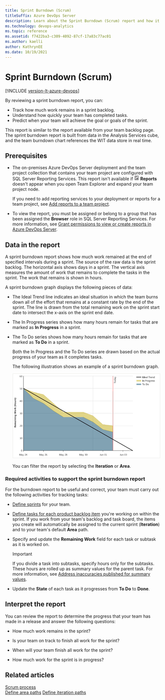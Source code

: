 ```yaml
---
title: Sprint Burndown (Scrum)
titleSuffix: Azure DevOps Server
description: Learn about the Sprint Burndown (Scrum) report and how it tracks how much work remains in a sprint backlog.
ms.technology: devops-analytics
ms.topic: reference
ms.assetid: f7422ba3-c309-4092-87cf-17a83c77ac01
ms.author: kaelli
author: KathrynEE
ms.date: 10/19/2021
---
```



# Sprint Burndown (Scrum)
[!INCLUDE [version-lt-azure-devops](../../includes/version-lt-azure-devops.md)]

By reviewing a sprint burndown report, you can:
- Track how much work remains in a sprint backlog.
- Understand how quickly your team has completed tasks.
- Predict when your team will achieve the goal or goals of the sprint.  

This report is similar to the report available from your team backlog page. The sprint burndown report is built from data in the Analysis Services cube, and the team burndown chart references the WIT data store in real time.  
  
## Prerequisites 
  
- The on-premises Azure DevOps Server deployment and the team project collection that contains your team project are configured with SQL Server Reporting Services. This report isn't available if ![Report](media/icon_reportte.png "Icon_reportTE") **Reports** doesn't appear when you open Team Explorer and expand your team project node.  
  
     If you need to add reporting services to your deployment or reports for a team project, see [Add reports to a team project](../admin/add-reports-to-a-team-project.md).  
  
- To view the report, you must be assigned or belong to a group that has been assigned the **Browser** role in SQL Server Reporting Services. For more information, see [Grant permissions to view or create reports in Azure DevOps Server](../admin/grant-permissions-to-reports.md).  
  

<a name="Data"></a> 

## Data in the report  

A sprint burndown report shows how much work remained at the end of specified intervals during a sprint. The source of the raw data is the sprint backlog. The horizontal axis shows days in a sprint. The vertical axis measures the amount of work that remains to complete the tasks in the sprint. The work that remains is shown in hours.  
  
A sprint burndown graph displays the following pieces of data:  
  
- The Ideal Trend line indicates an ideal situation in which the team burns down all of the effort that remains at a constant rate by the end of the sprint. The line is drawn from the total remaining work on the sprint start date to intersect the x-axis on the sprint end date.   
  
- The In Progress series shows how many hours remain for tasks that are marked as **In Progress** in a sprint.  
  
- The To Do series shows how many hours remain for tasks that are marked as **To Do** in a sprint.  
  
  Both the In Progress and the To Do series are drawn based on the actual progress of your team as it completes tasks.  
  
  The following illustration shows an example of a sprint burndown graph.  
  
  ![Sprint burndown chart](media/scrum_sprintburndown.png "Scrum_SprintBurndown")  
  
  You can filter the report by selecting the **Iteration** or **Area**.  
  
### Required activities to support the sprint burndown report  

For the burndown report to be useful and correct, your team must carry out the following activities for tracking tasks:  
  
- [Define sprints](../../boards/sprints/define-sprints.md) for your team.  
  
- [Define tasks for each product backlog item](../../boards/sprints/assign-work-sprint.md) you're working on within the sprint. If you work from your team's backlog and task board, the items you create will automatically be assigned to the current sprint (**Iteration**) and to your team's default **Area** path.  
  
- Specify and update the **Remaining Work** field for each task or subtask as it is worked on.  
  
    > [!IMPORTANT]
    >  If you divide a task into subtasks, specify hours only for the subtasks. These hours are rolled up as summary values for the parent task. For more information, see [Address inaccuracies published for summary values](address-inaccuracies-published-for-summary-values.md).  
  
-   Update the **State** of each task as it progresses from **To Do** to **Done**.  

<a name="Interpreting"></a>

## Interpret the report  

You can review the report to determine the progress that your team has made in a release and answer the following questions:  
  
- How much work remains in the sprint?
  
- Is your team on track to finish all work for the sprint?
  
- When will your team finish all work for the sprint?
  
- How much work for the sprint is in progress?
  
## Related articles

[Scrum process](../../boards/work-items/guidance/scrum-process.md)   
[Define area paths](../../organizations/settings/set-area-paths.md)
[Define iteration paths](../../organizations/settings/set-iteration-paths-sprints.md)